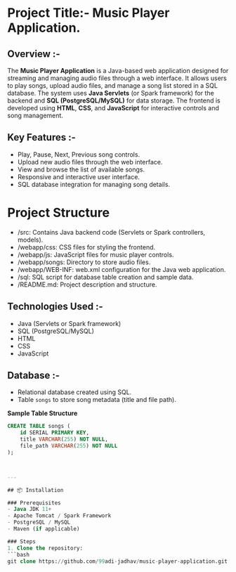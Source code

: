 # Project Title:- Music Player Application.

## Overview :- 
The **Music Player Application** is a Java-based web application designed for streaming and managing audio files through a web interface.
It allows users to play songs, upload audio files, and manage a song list stored in a SQL database.
The system uses **Java Servlets** (or Spark framework) for the backend and **SQL (PostgreSQL/MySQL)** for data storage. 
The frontend is developed using **HTML**, **CSS**, and **JavaScript** for interactive controls and song management.

## Key Features :-
- Play, Pause, Next, Previous song controls.
- Upload new audio files through the web interface.
- View and browse the list of available songs.
- Responsive and interactive user interface.
- SQL database integration for managing song details.

# Project Structure
- /src: Contains Java backend code (Servlets or Spark controllers, models).
- /webapp/css: CSS files for styling the frontend.
- /webapp/js: JavaScript files for music player controls.
- /webapp/songs: Directory to store audio files.
- /webapp/WEB-INF: web.xml configuration for the Java web application.
- /sql: SQL script for database table creation and sample data.
- /README.md: Project description and structure.

## Technologies Used :-
- Java (Servlets or Spark framework)
- SQL (PostgreSQL/MySQL)
- HTML
- CSS
- JavaScript

## Database :-
- Relational database created using SQL.
- Table `songs` to store song metadata (title and file path).

**Sample Table Structure**
```sql
CREATE TABLE songs (
    id SERIAL PRIMARY KEY,
    title VARCHAR(255) NOT NULL,
    file_path VARCHAR(255) NOT NULL
);



---

## 📦 Installation

### Prerequisites
- Java JDK 11+
- Apache Tomcat / Spark Framework
- PostgreSQL / MySQL
- Maven (if applicable)

### Steps
1. Clone the repository:
```bash
git clone https://github.com/99adi-jadhav/music-player-application.git

